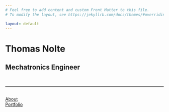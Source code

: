 ```yaml
---
# Feel free to add content and custom Front Matter to this file.
# To modify the layout, see https://jekyllrb.com/docs/themes/#overriding-theme-defaults

layout: default
---
```






<div class="header-bar">
  <h1>Thomas Nolte</h1>
  <h2>Mechatronics Engineer</h2>
  <br>
  <hr>
  <br>
  <a href="/about/">About</a>
  <br>
  <a href="/portfolio/">Portfolio</a>
</div>
